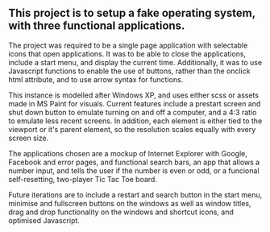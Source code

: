 ## This project is to setup a fake operating system, with three functional applications.

The project was required to be a single page application with selectable icons that open applications. It was to be able to close the applications, include a start menu, and display the current time. Additionally, it was to use Javascript functions to enable the use of buttons, rather than the onclick html attribute, and to use arrow syntax for functions.

This instance is modelled after Windows XP, and uses either scss or assets made in MS Paint for visuals. Current features include a prestart screen and shut down button to emulate turning on and off a computer, and a 4:3 ratio to emulate less recent screens. In addition, each element is either tied to the viewport or it's parent element, so the resolution scales equally with every screen size.

The applications chosen are a mockup of Internet Explorer with Google, Facebook and error pages, and functional search bars, an app that allows a number input, and tells the user if the number is even or odd, or a funcional self-resetting, two-player Tic Tac Toe board.

Future iterations are to include a restart and search button in the start menu, minimise and fullscreen buttons on the windows as well as window titles, drag and drop functionality on the windows and shortcut icons, and optimised Javascript.

